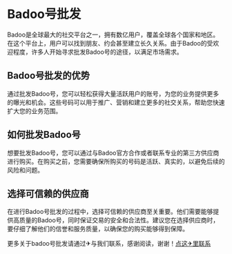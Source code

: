 # Badoo号批发

Badoo是全球最大的社交平台之一，拥有数亿用户，覆盖全球各个国家和地区。在这个平台上，用户可以找到朋友、约会甚至建立长久关系。由于Badoo的受欢迎程度，许多人开始寻求批发Badoo号的途径，以满足市场需求。

## Badoo号批发的优势
通过批发Badoo号，您可以轻松获得大量活跃用户的账号，为您的业务提供更多的曝光和机会。这些号码可以用于推广、营销和建立更多的社交关系，帮助您快速扩大您的业务范围。

## 如何批发Badoo号
想要批发Badoo号，您可以通过与Badoo官方合作或者联系专业的第三方供应商进行购买。在购买之前，您需要确保所购买的号码是活跃、真实的，以避免后续的风险和问题。

## 选择可信赖的供应商
在进行Badoo号批发的过程中，选择可信赖的供应商至关重要。他们需要能够提供高质量的Badoo号，同时保证交易的安全和合法性。建议您在选择供应商时，要仔细了解他们的信誉和服务质量，以确保您的购买能够得到保障。

更多关于badoo号批发请通过✈与我们联系，感谢阅读，谢谢！[点这✈里联系](https://d.k02.cc)